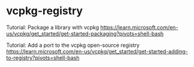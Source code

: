 # vcpkg-registry

Tutorial: Package a library with vcpkg
https://learn.microsoft.com/en-us/vcpkg/get_started/get-started-packaging?pivots=shell-bash

Tutorial: Add a port to the vcpkg open-source registry
https://learn.microsoft.com/en-us/vcpkg/get_started/get-started-adding-to-registry?pivots=shell-bash
